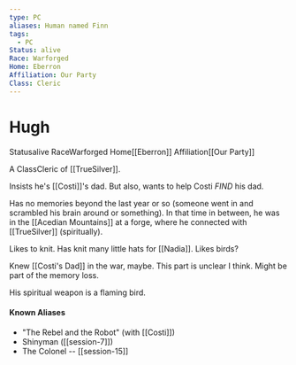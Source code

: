 ```yaml
---
type: PC
aliases: Human named Finn
tags:
  - PC
Status: alive
Race: Warforged
Home: Eberron
Affiliation: Our Party
Class: Cleric
---
```


# Hugh
<span class="dataview inline-field"><span class="inline-field-key">Status</span><span class="inline-field-value">alive</span></span>
<span class="dataview inline-field"><span class="inline-field-key">Race</span><span class="inline-field-value">Warforged</span></span>
<span class="dataview inline-field"><span class="inline-field-key">Home</span><span class="inline-field-value">[[Eberron]]</span></span>
<span class="dataview inline-field"><span class="inline-field-key">Affiliation</span><span class="inline-field-value">[[Our Party]]</span></span>

A <span class="dataview inline-field"><span class="inline-field-key">Class</span><span class="inline-field-value">Cleric</span></span> of [[TrueSilver]].

Insists he's [[Costi]]'s dad. But also, wants to help Costi *FIND* his dad.

Has no memories beyond the last year or so (someone went in and scrambled his brain around or something). In that time in between, he was in the [[Acedian Mountains]] at a forge, where he connected with [[TrueSilver]] (spiritually).

Likes to knit. Has knit many little hats for [[Nadia]]. Likes birds?

Knew [[Costi's Dad]] in the war, maybe. This part is unclear I think. Might be part of the memory loss.

His spiritual weapon is a flaming bird.

#### Known Aliases
* "The Rebel and the Robot" (with [[Costi]])
* Shinyman ([[session-7]])
* The Colonel -- [[session-15]]


